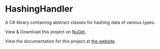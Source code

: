 # HashingHandler

A C# library containing abstract classes for hashing data of various types.

View & Download this project on [NuGet](https://www.nuget.org/packages/HashingHandler/).

View the documentation for this project at [the website](https://simon-techkid.github.io/HashingHandler/).
